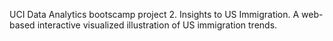 UCI Data Analytics bootscamp project 2. 
Insights to US Immigration. A web-based interactive visualized illustration of US immigration trends.
